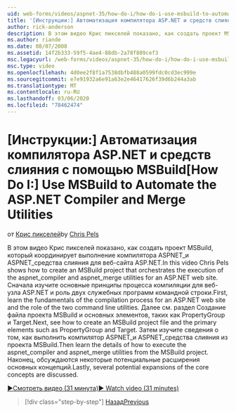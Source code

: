 ```yaml
---
uid: web-forms/videos/aspnet-35/how-do-i/how-do-i-use-msbuild-to-automate-the-aspnet-compiler-and-merge-utilities
title: '[Инструкции:] Автоматизация компилятора ASP.NET и средств слияния с помощью MSBuild | Документация Майкрософт'
author: rick-anderson
description: В этом видео Крис пикселей показано, как создать проект MSBuild, который управляет выполнением aspnet_compiler и aspnet_merge служебных программ для ASP....
ms.author: riande
ms.date: 08/07/2008
ms.assetid: 14f2b333-59f5-4ae4-88db-2a78f809cef3
msc.legacyurl: /web-forms/videos/aspnet-35/how-do-i/how-do-i-use-msbuild-to-automate-the-aspnet-compiler-and-merge-utilities
msc.type: video
ms.openlocfilehash: 4d0ee2f8f1a7538dbfb488a0599fdc0cd3ec999e
ms.sourcegitcommit: e7e91932a6e91a63e2e46417626f39d6b244a3ab
ms.translationtype: MT
ms.contentlocale: ru-RU
ms.lasthandoff: 03/06/2020
ms.locfileid: "78462474"
---
```

# <a name="how-do-i-use-msbuild-to-automate-the-aspnet-compiler-and-merge-utilities"></a><span data-ttu-id="219fd-103">[Инструкции:] Автоматизация компилятора ASP.NET и средств слияния с помощью MSBuild</span><span class="sxs-lookup"><span data-stu-id="219fd-103">[How Do I:] Use MSBuild to Automate the ASP.NET Compiler and Merge Utilities</span></span>

<span data-ttu-id="219fd-104">от [Крис пикселей](https://twitter.com/chrispels)</span><span class="sxs-lookup"><span data-stu-id="219fd-104">by [Chris Pels](https://twitter.com/chrispels)</span></span>

<span data-ttu-id="219fd-105">В этом видео Крис пикселей показано, как создать проект MSBuild, который координирует выполнение компилятора ASPNET\_и ASPNET\_средства слияния для веб-сайта ASP.NET.</span><span class="sxs-lookup"><span data-stu-id="219fd-105">In this video Chris Pels shows how to create an MSBuild project that orchestrates the execution of the aspnet\_compiler and aspnet\_merge utilities for an ASP.NET web site.</span></span> <span data-ttu-id="219fd-106">Сначала изучите основные принципы процесса компиляции для веб-узла ASP.NET и роль двух служебных программ командной строки.</span><span class="sxs-lookup"><span data-stu-id="219fd-106">First, learn the fundamentals of the compilation process for an ASP.NET web site and the role of the two command line utilities.</span></span> <span data-ttu-id="219fd-107">Далее см. раздел Создание файла проекта MSBuild и основных элементов, таких как PropertyGroup и Target.</span><span class="sxs-lookup"><span data-stu-id="219fd-107">Next, see how to create an MSBuild project file and the primary elements such as PropertyGroup and Target.</span></span> <span data-ttu-id="219fd-108">Затем изучите сведения о том, как выполнить компилятор ASPNET\_и ASPNET\_средства слияния из проекта MSBuild.</span><span class="sxs-lookup"><span data-stu-id="219fd-108">Then learn the details of how to execute the aspnet\_compiler and aspnet\_merge utilities from the MSBuild project.</span></span> <span data-ttu-id="219fd-109">Наконец, обсуждаются некоторые потенциальные расширения основных концепций.</span><span class="sxs-lookup"><span data-stu-id="219fd-109">Lastly, several potential expansions of the core concepts are discussed.</span></span>

[<span data-ttu-id="219fd-110">&#9654;Смотреть видео (31 минута)</span><span class="sxs-lookup"><span data-stu-id="219fd-110">&#9654; Watch video (31 minutes)</span></span>](https://channel9.msdn.com/Blogs/ASP-NET-Site-Videos/how-do-i-use-msbuild-to-automate-the-aspnet-compiler-and-merge-utilities)

> [!div class="step-by-step"]
> [<span data-ttu-id="219fd-111">Назад</span><span class="sxs-lookup"><span data-stu-id="219fd-111">Previous</span></span>](how-do-i-serialize-a-graph-with-the-entity-framework.md)
